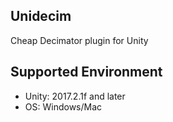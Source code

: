 Unidecim
---

Cheap Decimator plugin for Unity

## Supported Environment

- Unity: 2017.2.1f and later
- OS: Windows/Mac
